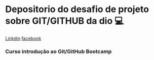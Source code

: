 # Depositorio do desafio de projeto sobre GIT/GITHUB da dio 💻
[Linkdin](https://www.linkedin.com/in/andre-luiz-790599182/)
[facebook](https://web.facebook.com/andreluizsapora)

### Curso introdução ao Git/GitHub Bootcamp

